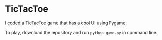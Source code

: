 # TicTacToe

I coded a TicTacToe game that has a cool UI using Pygame.

To play, download the repository and run `python game.py` in command line.
